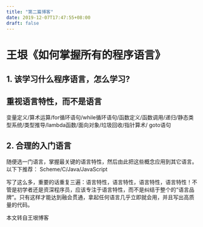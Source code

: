 ```yaml
---
title: "第二篇博客"
date: 2019-12-07T17:47:55+08:00
draft: false
---
```


# 王垠《如何掌握所有的程序语言》

## 1. 该学习什么程序语言，怎么学习?

## 重视语言特性，而不是语言

变量定义/算术运算/for循环语句/while循环语句/函数定义/函数调用/递归/静态类型系统/类型推导/lambda函数/面向对象/垃圾回收/指针算术/ goto语句

## 2. 合理的入门语言
随便选一门语言，掌握最关键的语言特性，然后由此把这些概念应用到其它语言。以下下推荐：
Scheme/C/Java/JavaScript

写了这么多，重要的话重复三遍：语言特性，语言特性，语言特性，语言特性！不管是初学者还是资深程序员，应该专注于语言特性，而不是纠结于整个的“语言品牌”。只有这样才能达到融会贯通，拿起任何语言几乎立即就会用，并且写出高质量的代码。



本文转自王垠博客

